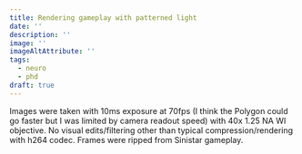 ```yaml
---
title: Rendering gameplay with patterned light
date: ''
description: ''
image: ''
imageAltAttribute: ''
tags:
  - neuro
  - phd
draft: true
---
```

Images were taken with 10ms exposure at 70fps (I think the Polygon could go faster but I was limited by camera readout speed) with 40x 1.25 NA WI objective. No visual edits/filtering other than typical compression/rendering with h264 codec. Frames were ripped from Sinistar gameplay.

